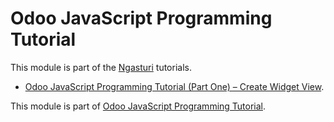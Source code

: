 # Odoo JavaScript Programming Tutorial

This module is part of the [Ngasturi](https://en.ngasturi.id/) tutorials.

- [Odoo JavaScript Programming Tutorial (Part One) – Create Widget View](part-one/create-widget-view.md).

This module is part of [Odoo JavaScript Programming Tutorial](https://en.ngasturi.id/?s=javascript).

